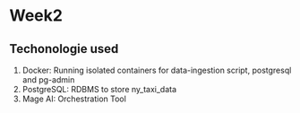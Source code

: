 # Week2
## Techonologie used

01. Docker: Running isolated containers for data-ingestion script, postgresql and pg-admin
02. PostgreSQL: RDBMS to store ny_taxi_data
03. Mage AI: Orchestration Tool